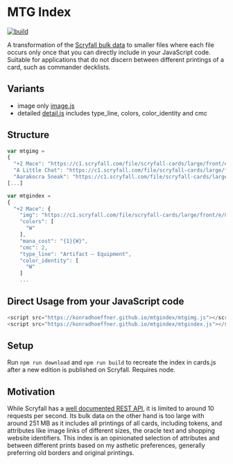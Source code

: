 # MTG Index

[![build](https://github.com/KonradHoeffner/mtgindex/actions/workflows/build.yml/badge.svg)](https://github.com/KonradHoeffner/mtgindex/actions/workflows/build.yml)

A transformation of the [Scryfall bulk data](https://scryfall.com/docs/api/bulk-data) to smaller files where each file occurs only once that you can directly include in your JavaScript code.
Suitable for applications that do not discern between different printings of a card, such as commander decklists.

## Variants

- image only [image.js](https://konradhoeffner.github.io/mtgindex/mtgimg.js)
- detailed [detail.js](https://konradhoeffner.github.io/mtgindex/mtgindex.js) includes type\_line, colors, color\_identity and cmc

## Structure

```js
var mtgimg = 
{
  "+2 Mace": "https://c1.scryfall.com/file/scryfall-cards/large/front/e/8/e882c9f9-bf30-46b6-bedc-379d2c80e5cb.jpg?1627701221",
  "A Little Chat": "https://c1.scryfall.com/file/scryfall-cards/large/front/4/d/4d7424b6-b56a-47b7-8204-294d3dca925f.jpg?1649366594",
  "Aarakocra Sneak": "https://c1.scryfall.com/file/scryfall-cards/large/front/2/a/2a83882c-3e03-4e85-aaac-97fa1d08a772.jpg?1652832662",
[...]
```

```js
var mtgindex = 
{
  "+2 Mace": {
    "img": "https://c1.scryfall.com/file/scryfall-cards/large/front/e/8/e882c9f9-bf30-46b6-bedc-379d2c80e5cb.jpg?1627701221",
    "colors": [
      "W"
    ],
    "mana_cost": "{1}{W}",
    "cmc": 2,
    "type_line": "Artifact — Equipment",
    "color_identity": [
      "W"
    ]
    ...
```


## Direct Usage from your JavaScript code

```js
<script src="https://konradhoeffner.github.io/mtgindex/mtgimg.js"></script> <!-- image only -->
<script src="https://konradhoeffner.github.io/mtgindex/mtgindex.js"></script>  <!-- detailed -->
```

## Setup

Run `npm run download` and `npm run build` to recreate the index in cards.js after a new edition is published on Scryfall. Requires node.

## Motivation

While Scryfall has a [well documented REST API](https://scryfall.com/docs/api), it is limited to around 10 requests per second.
Its bulk data on the other hand is too large with around 251 MB as it includes all printings of all cards, including tokens, and attributes like image links of different sizes, the oracle text and shopping website identifiers.
This index is an opinionated selection of attributes and between different prints based on my asthetic preferences, generally preferring old borders and original printings.
